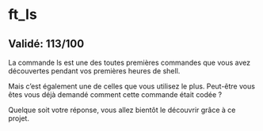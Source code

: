# ft_ls

## Validé: 113/100

La commande ls est une des toutes premières commandes que vous avez découvertes pendant vos premières heures de shell.

Mais c’est également une de celles que vous utilisez le plus. Peut-être vous êtes vous déjà demandé comment cette commande était codée ?

Quelque soit votre réponse, vous allez bientôt le découvrir grâce à ce projet.
